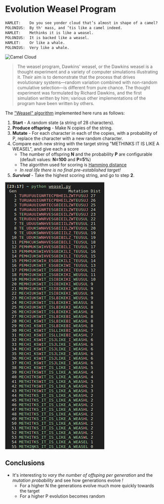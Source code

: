 # Evolution Weasel Program

```
HAMLET:    Do you see yonder cloud that’s almost in shape of a camel?
POLONIUS:  By th' mass, and ’tis like a camel indeed.
HAMLET:    Methinks it is like a weasel.
POLONIUS:  It is backed like a weasel.
HAMLET:    Or like a whale.
POLONIUS:  Very like a whale.
```
![Camel Cloud](images/mutation.png)

> The weasel program, Dawkins' weasel, or the Dawkins weasel is a thought experiment and a variety of computer simulations illustrating it. Their aim is to demonstrate that the process that drives evolutionary systems—random variation combined with non-random cumulative selection—is different from pure chance. 
The thought experiment was formulated by Richard Dawkins, and the first simulation written by him; various other implementations of the program have been written by others.
                                                        
The ["Weasel" algorithm](https://en.wikipedia.org/wiki/Weasel_program) implemented here runs as follows:
1. **Start** - A random state (a string of 28 characters).
2. **Produce offspring** - Make N copies of the string.
3. **Mutate** - For each character in each of the copies, with a probability of P, replace the character with a new random character.
4. Compare each new string with the target string "METHINKS IT IS LIKE A WEASEL", and give each a score
    * The number of offspring **N** and the probability **P** are configurable (default values: **N=100** and **P=5%**)
    * The algorithm used for scoring is [Hamming distance](https://en.wikipedia.org/wiki/Hamming_distance)
    * *In real life there is no final pre-established target!*
5. ***Survival*** - Take the highest scoring string, and go to step **2**.

![Evolution](images/run.png)

## Conclusions

* It's interesting to *vary the number of offsping per generation* and the *mutation probability* and see how generations evolve *!* 
    * For a higher N the generations evolve much more quickly towards the target
    * For a higher P evolution becomes random


